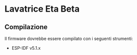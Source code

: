 # Lavatrice Eta Beta

## Compilazione

Il firmware dovrebbe essere compilato con i seguenti strumenti:

 - ESP-IDF v5.1.x 
